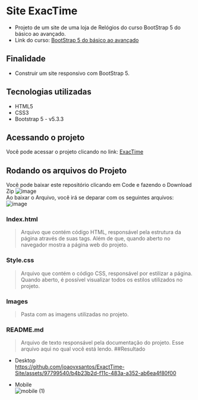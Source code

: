 # Site ExacTime
* Projeto de um site de uma loja de Relógios do curso BootStrap 5 do básico ao avançado.
* Link do curso: [BootStrap 5 do básico ao avançado](https://www.udemy.com/course/bootstrap-5-do-basico-ao-avancado-com-4-projetos/?couponCode=KEEPLEARNING)
## Finalidade
* Construir um site responsivo com BootStrap 5.
## Tecnologias utilizadas
* HTML5
* CSS3
*  Bootstrap 5 - v5.3.3
## Acessando o projeto
Você pode acessar o projeto clicando no link: [ExacTime](https://exactime.netlify.app/) 
## Rodando os arquivos do Projeto
Você pode baixar este repositório clicando em Code e fazendo o Download Zip
![image](https://github.com/joaovxsantos/ExactTime-Site/assets/97799540/c0e79b1a-2690-4404-a45b-eff276124325)  
Ao baixar o Arquivo, você irá se deparar com os seguintes arquivos:
![image](https://github.com/joaovxsantos/ExactTime-Site/assets/97799540/856aa52e-fcb0-4571-a290-b3c3334c387e)
### Index.html
> Arquivo que contém código HTML, responsável pela estrutura da página através de suas tags. Além de que, quando aberto no navegador mostra a página web do projeto.  
### Style.css
> Arquivo que contém o código CSS, responsável por estilizar a página. Quando aberto, é possível visualizar todos os estilos utilizados no projeto.
### Images
> Pasta com as imagens utilizadas no projeto.
### README.md
> Arquivo de texto responsável pela documentação do projeto. Esse arquivo aqui no qual você está lendo.
##Resultado
* Desktop  
  https://github.com/joaovxsantos/ExactTime-Site/assets/97799540/b4b23b2d-f11c-483a-a352-ab6ea4f80f00

* Mobile  
  ![mobile (1)](https://github.com/joaovxsantos/ExactTime-Site/assets/97799540/27151fb0-b2af-4b8a-b580-36214ea920ab)
